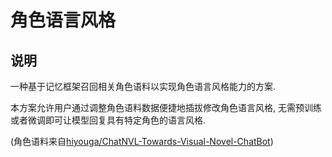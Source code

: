 # 角色语言风格

## 说明

一种基于记忆框架召回相关角色语料以实现角色语言风格能力的方案.

本方案允许用户通过调整角色语料数据便捷地插拔修改角色语言风格, 无需预训练或者微调即可让模型回复具有特定角色的语言风格.

(角色语料来自[hiyouga/ChatNVL-Towards-Visual-Novel-ChatBot](https://github.com/hiyouga/ChatNVL-Towards-Visual-Novel-ChatBot))
